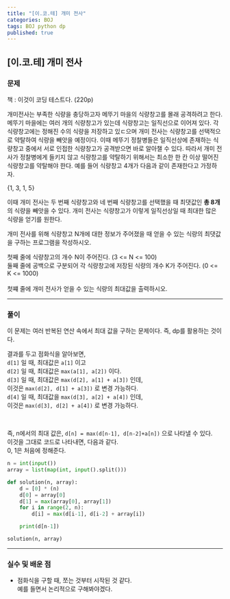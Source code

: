 ```yaml
---
title: "[이.코.테] 개미 전사"
categories: BOJ
tags: BOJ python dp
published: true
---
```


## [이.코.테] 개미 전사

### 문제

책 : 이것이 코딩 테스트다. (220p)

개미전사는 부족한 식량을 충당하고자 메뚜기 마을의 식량창고를 몰래 공격하려고 한다. 메뚜기 마을에는 여러 개의 식량창고가 있는데 식량창고는 일직선으로 이어져 있다. 각 식량창고에는 정해진 수의 식량을 저장하고 있ㄷ으며 개미 전사는 식량창고를 선택적으로 약탈하여 식량을 빼앗을 예정이다. 이때 메뚜기 정찰병들은 일직선상에 존재하는 식량창고 중에서 서로 인접한 식량창고가 공격받으면 바로 알아챌 수 있다. 따라서 개미 전사가 정찰병에게 들키지 않고 식량창고를 약탈하기 위해서는 최소한 한 칸 이상 떨어진 식량창고를 약탈해야 한다. 예를 들어 식량창고 4개가 다음과 같이 존재한다고 가정하자.

{1, 3, 1, 5}

이때 개미 전사는 두 번째 식량창고와 네 번째 식량창고를 선택했을 때 최댓값인 **총 8개**의 식량을 빼앗을 수 있다. 개미 전사는 식량창고가 이렇게 일직선상일 때 최대한 많은 식량을 얻기를 원한다.

개미 전사를 위해 식량창고 N개에 대한 정보가 주어졌을 때 얻을 수 있는 식량의 최댓값을 구하는 프로그램을 작성하시오.

첫째 줄에 식량창고의 개수 N이 주어진다. (3 <= N <= 100)  
둘째 줄에 공백으로 구분되어 각 식량창고에 저장된 식량의 개수 K가 주어진다. (0 <= K <= 1000)  
<br>
첫쨰 줄에 개미 전사가 얻을 수 있는 식량의 최대값을 출력하시오.

---

### 풀이

이 문제는 여러 반복된 연산 속에서 최대 값을 구하는 문제이다. 즉, dp를 활용하는 것이다.

결과를 두고 점화식을 알아보면,  
`d[1]` 일 때, 최대값은 `a[1]` 이고  
`d[2]` 일 때, 최대값은 `max(a[1], a[2])` 이다.  
`d[3]` 일 때, 최대값은 `max(d[2], a[1] + a[3])` 인데,  
이것은 `max(d[2], d[1] + a[3])` 로 변경 가능하다.  
`d[4]` 일 때, 최대값을 `max(d[3], a[2] + a[4])` 인데,  
이것은 `max(d[3], d[2] + a[4])` 로 변경 가능하다.

<br>

즉, n에서의 최대 값은, `d[n] = max(d[n-1], d[n-2]+a[n])` 으로 나타낼 수 있다.  
이것을 그대로 코드로 나타내면, 다음과 같다.  
0, 1은 처음에 정해준다.

```python
n = int(input())
array = list(map(int, input().split()))

def solution(n, array):
    d = [0] * (n)
    d[0] = array[0]
    d[1] = max(array[0], array[1])
    for i in range(2, n):
        d[i] = max(d[i-1], d[i-2] + array[i])

    print(d[n-1])

solution(n, array)
```

---

### 실수 및 배운 점

- 점화식을 구할 때, 쪼는 것부터 시작된 것 같다.  
  예를 들면서 논리적으로 구해봐야겠다.
